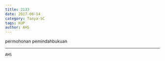 ```yaml
---
title: 2133
date: 2017-06-14
category: Tanya-SC
tags: KUP
author: AHS
---
```


permohonan pemindahbukuan

---



`AHS`
